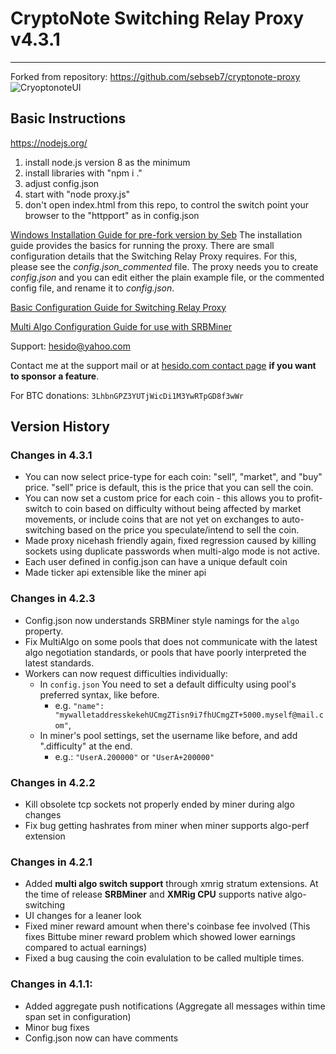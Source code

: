 # CryptoNote Switching Relay Proxy v4.3.1
***
Forked from repository: https://github.com/sebseb7/cryptonote-proxy
![CryoptonoteUI](https://images2.imgbox.com/7d/3e/A8slRmiN_o.png)

## Basic Instructions
https://nodejs.org/
1. install node.js version 8 as the minimum
1. install libraries with "npm i ."
1. adjust config.json
1. start with "node proxy.js"
1. don't open index.html from this repo, to control the switch point your browser to the "httpport" as in config.json

[Windows Installation Guide for pre-fork version by Seb](https://github.com/sebseb7/cryptonote-proxy/wiki/Installation-guide-for-cryptonote-proxy)
The installation guide provides the basics for running the proxy. There are small configuration details that the Switching Relay Proxy requires. For this, please see the *config.json_commented* file. The proxy needs you to create *config.json* and you can edit either the plain example file, or the commented config file, and rename it to *config.json*.

[Basic Configuration Guide for Switching Relay Proxy](https://github.com/hesido/cryptonote-switching-relay-proxy/wiki/Basic-Configuration)

[Multi Algo Configuration Guide for use with SRBMiner](https://github.com/hesido/cryptonote-switching-relay-proxy/wiki/Multi-Algo-switching-setup-using-SRBMiner)

Support: <hesido@yahoo.com>

Contact me at the support mail or at [hesido.com contact page](http://www.hesido.com/base.php?page=general&sub=contact) **if you want to sponsor a feature**.

For BTC donations: `3LhbnGPZ3YUTjWicDi1M3YwRTpGD8f3wWr`

## Version History
### Changes in 4.3.1
* You can now select price-type for each coin: "sell", "market", and "buy" price. "sell" price is default, this is the price that you can sell the coin.
* You can now set a custom price for each coin - this allows you to profit-switch to coin based on difficulty without being affected by market movements, or include coins that are not yet on exchanges to auto-switching based on the price you speculate/intend to sell the coin.
* Made proxy nicehash friendly again, fixed regression caused by killing sockets using duplicate passwords when multi-algo mode is not active.
* Each user defined in config.json can have a unique default coin
* Made ticker api extensible like the miner api

### Changes in 4.2.3
* Config.json now understands SRBMiner style namings for the `algo` property.
* Fix MultiAlgo on some pools that does not communicate with the latest algo negotiation standards, or pools that have poorly interpreted the latest standards.
* Workers can now request difficulties individually:
    * In `config.json` You need to set a default difficulty using pool's preferred syntax, like before.
        * e.g. `"name": "mywalletaddresskekehUCmgZTisn9i7fhUCmgZT+5000.myself@mail.com"`,
    * In miner's pool settings, set the username like before, and add ".difficulty" at the end.
        * e.g.: `"UserA.200000"` or `"UserA+200000"`
### Changes in 4.2.2
* Kill obsolete tcp sockets not properly ended by miner during algo changes
* Fix bug getting hashrates from miner when miner supports algo-perf extension
### Changes in 4.2.1
* Added **multi algo switch support** through xmrig stratum extensions. At the time of release **SRBMiner** and **XMRig CPU** supports native algo-switching
* UI changes for a leaner look
* Fixed miner reward amount when there's coinbase fee involved (This fixes Bittube miner reward problem which showed lower earnings compared to actual earnings)
* Fixed a bug causing the coin evalulation to be called multiple times.
### Changes in 4.1.1:
* Added aggregate push notifications (Aggregate all messages within time span set in configuration)
* Minor bug fixes
* Config.json now can have comments
